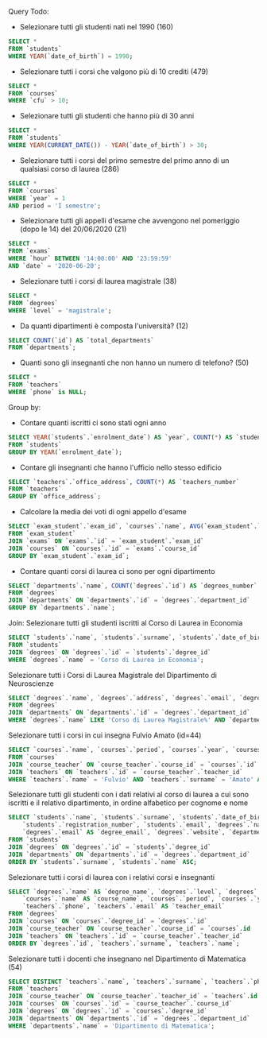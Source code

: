 Query Todo:
 - Selezionare tutti gli studenti nati nel 1990 (160)
 ```sql
SELECT *
FROM `students`
WHERE YEAR(`date_of_birth`) = 1990;
 ```

 - Selezionare tutti i corsi che valgono più di 10 crediti (479)
 ```sql
SELECT *
FROM `courses`
WHERE `cfu` > 10;
 ```

 - Selezionare tutti gli studenti che hanno più di 30 anni
 ```sql
SELECT *
FROM `students`
WHERE YEAR(CURRENT_DATE()) - YEAR(`date_of_birth`) > 30;
 ```

 - Selezionare tutti i corsi del primo semestre del primo anno di un qualsiasi corso di laurea (286)
 ```sql
SELECT *
FROM `courses`
WHERE `year` = 1
AND period = 'I semestre';
 ```

 - Selezionare tutti gli appelli d'esame che avvengono nel pomeriggio (dopo le 14) del 20/06/2020 (21)
 ```sql
SELECT *
FROM `exams`
WHERE `hour` BETWEEN '14:00:00' AND '23:59:59'
AND `date` = '2020-06-20';
 ```

 - Selezionare tutti i corsi di laurea magistrale (38)
 ```sql
SELECT *
FROM `degrees`
WHERE `level` = 'magistrale';
 ```

 - Da quanti dipartimenti è composta l'università? (12)
 ```sql
SELECT COUNT(`id`) AS `total_departments`
FROM `departments`;
 ```

 - Quanti sono gli insegnanti che non hanno un numero di telefono? (50)
 ```sql
SELECT *
FROM `teachers`
WHERE `phone` is NULL;
 ```

Group by:
 - Contare quanti iscritti ci sono stati ogni anno
 ```sql
SELECT YEAR(`students`.`enrolment_date`) AS `year`, COUNT(*) AS `students_number`
FROM `students`
GROUP BY YEAR(`enrolment_date`);
 ```

 - Contare gli insegnanti che hanno l'ufficio nello stesso edificio
 ```sql
SELECT `teachers`.`office_address`, COUNT(*) AS `teachers_number`
FROM `teachers`
GROUP BY `office_address`;
 ```

 - Calcolare la media dei voti di ogni appello d'esame
 ```sql
SELECT `exam_student`.`exam_id`, `courses`.`name`, AVG(`exam_student`.`vote`) AS `average_vote`
FROM `exam_student`
JOIN `exams` ON `exams`.`id` = `exam_student`.`exam_id`
JOIN `courses` ON `courses`.`id` = `exams`.`course_id`
GROUP BY `exam_student`.`exam_id`;
 ```

 - Contare quanti corsi di laurea ci sono per ogni dipartimento
 ```sql
SELECT `departments`.`name`, COUNT(`degrees`.`id`) AS `degrees_number`
FROM `degrees`
JOIN `departments` ON `departments`.`id` = `degrees`.`department_id`
GROUP BY `departments`.`name`;
 ```

Join:
Selezionare tutti gli studenti iscritti al Corso di Laurea in Economia
```sql
SELECT `students`.`name`, `students`.`surname`, `students`.`date_of_birth`, `students`.`registration_number`
FROM `students`
JOIN `degrees` ON `degrees`.`id` = `students`.`degree_id`
WHERE `degrees`.`name` = 'Corso di Laurea in Economia';
```

Selezionare tutti i Corsi di Laurea Magistrale del Dipartimento di Neuroscienze
```sql
SELECT `degrees`.`name`, `degrees`.`address`, `degrees`.`email`, `degrees`.`website`
FROM `degrees`
JOIN `departments` ON `departments`.`id` = `degrees`.`department_id`
WHERE `degrees`.`name` LIKE 'Corso di Laurea Magistrale%' AND `departments`.`name` = 'Dipartimento di Neuroscienze';
```

Selezionare tutti i corsi in cui insegna Fulvio Amato (id=44)
```sql
SELECT `courses`.`name`, `courses`.`period`, `courses`.`year`, `courses`.`cfu`, `courses`.`website`
FROM `courses`
JOIN `course_teacher` ON `course_teacher`.`course_id` = `courses`.`id`
JOIN `teachers` ON `teachers`.`id` = `course_teacher`.`teacher_id`
WHERE `teachers`.`name` = 'Fulvio' AND `teachers`.`surname` = 'Amato' AND `teachers`.`id` = 44;
```

Selezionare tutti gli studenti con i dati relativi al corso di laurea a cui sono iscritti e il relativo dipartimento,
in ordine alfabetico per cognome e nome
```sql
SELECT `students`.`name`, `students`.`surname`, `students`.`date_of_birth`, `students`.`fiscal_code`, `students`.`enrolment_date`,
    `students`.`registration_number`, `students`.`email`, `degrees`.`name` AS `degree_name`, `degrees`.`level`, `degrees`.`address`,
    `degrees`.`email` AS `degree_email`, `degrees`.`website`, `departments`.`name` AS `department_name`
FROM `students`
JOIN `degrees` ON `degrees`.`id` = `students`.`degree_id`
JOIN `departments` ON `departments`.`id` = `degrees`.`department_id`
ORDER BY `students`.`surname`, `students`.`name` ASC;
```

Selezionare tutti i corsi di laurea con i relativi corsi e insegnanti
```sql
SELECT `degrees`.`name` AS `degree_name`, `degrees`.`level`, `degrees`.`email` AS `degree_email`, `degrees`.`website`,
    `courses`.`name` AS `course_name`, `courses`.`period`, `courses`.`year`, `courses`.`cfu`, `teachers`.`name`, `teachers`.`surname`,
    `teachers`.`phone`, `teachers`.`email` AS `teacher_email`
FROM `degrees`
JOIN `courses` ON `courses`.`degree_id` = `degrees`.`id`
JOIN `course_teacher` ON `course_teacher`.`course_id` = `courses`.id
JOIN `teachers` ON `teachers`.`id` = `course_teacher`.`teacher_id`
ORDER BY `degrees`.`id`, `teachers`.`surname`, `teachers`.`name`;
```

Selezionare tutti i docenti che insegnano nel Dipartimento di Matematica (54)
```sql
SELECT DISTINCT `teachers`.`name`, `teachers`.`surname`, `teachers`.`phone`, `teachers`.`email`, `teachers`.`office_address`, `teachers`.`office_number`
FROM `teachers`
JOIN `course_teacher` ON `course_teacher`.`teacher_id` = `teachers`.id
JOIN `courses` ON `courses`.`id` = `course_teacher`.`course_id`
JOIN `degrees` ON `degrees`.`id` = `courses`.`degree_id`
JOIN `departments` ON `departments`.`id` = `degrees`.`department_id`
WHERE `departments`.`name` = 'Dipartimento di Matematica';
```